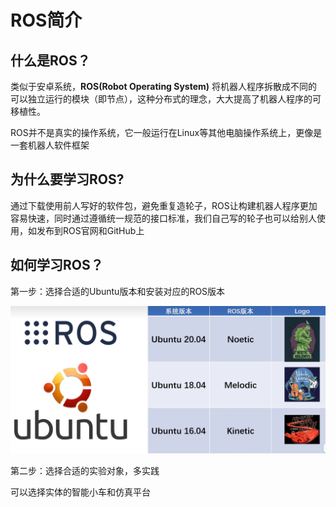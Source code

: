 # ROS简介

## 什么是ROS？

类似于安卓系统，**ROS(Robot Operating System)** 将机器人程序拆散成不同的可以独立运行的模块（即节点），这种分布式的理念，大大提高了机器人程序的可移植性。

ROS并不是真实的操作系统，它一般运行在Linux等其他电脑操作系统上，更像是一套机器人软件框架

## 为什么要学习ROS?

通过下载使用前人写好的软件包，避免重复造轮子，ROS让构建机器人程序更加容易快速，同时通过遵循统一规范的接口标准，我们自己写的轮子也可以给别人使用，如发布到ROS官网和GitHub上

## 如何学习ROS？

第一步：选择合适的Ubuntu版本和安装对应的ROS版本

<img src="image/image-20241126130752846.png" alt="image-20241126130752846" style="zoom:50%;" />

第二步：选择合适的实验对象，多实践

可以选择实体的智能小车和仿真平台